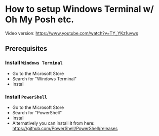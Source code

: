 # How to setup Windows Terminal w/ Oh My Posh etc.
Video version: https://www.youtube.com/watch?v=TY_YKz1uvws
## Prerequisites
### Install `Windows Terminal`
- Go to the Microsoft Store
- Search for "Windows Terminal"
- Install 
### Install `PowerShell`
- Go to the Microsoft Store
- Search for "PowerShell"
- Install
- Alternatively you can install it from here: https://github.com/PowerShell/PowerShell/releases
## 
